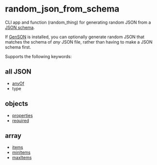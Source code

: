 # random_json_from_schema

CLI app and function (random_thing) for generating random JSON from a [JSON schema](https://json-schema.org/). 

If [GenSON](https://github.com/wolverdude/GenSON) is installed, you can optionally generate random JSON that matches the schema of *any* JSON file, rather than having to make a JSON schema first.

Supports the following keywords:

## all JSON
* [anyOf](https://json-schema.org/draft/2020-12/json-schema-core.html#name-anyof)
* type
## objects
* [properties](https://json-schema.org/draft/2020-12/json-schema-core.html#name-properties)
* [required](https://json-schema.org/draft/2020-12/json-schema-validation.html#name-required)
## array
* [items](https://json-schema.org/draft/2020-12/json-schema-core.html#name-items)
* [minItems](https://json-schema.org/draft/2020-12/json-schema-validation.html#name-minitems)
* [maxItems](https://json-schema.org/draft/2020-12/json-schema-validation.html#name-maxitems)
